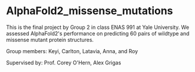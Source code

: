 # AlphaFold2_missense_mutations
This is the final project by Group 2 in class ENAS 991 at Yale University. We assessed AlphaFold2's performance on predicting 60 pairs of wildtype and missense mutant protein structures. 


Group members: Keyi, Carlton, Latavia, Anna, and Roy

Supervised by: Prof. Corey O'Hern, Alex Grigas
